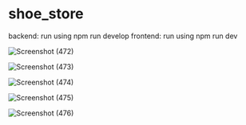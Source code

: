 # shoe_store

backend: run using npm run develop
frontend: run using npm run dev

![Screenshot (472)](https://github.com/Ayushmaan-tech/shoe_store/assets/61732409/53a5c1c3-1bee-4e0c-809d-b8dd5ab988d6)

![Screenshot (473)](https://github.com/Ayushmaan-tech/shoe_store/assets/61732409/592dba11-7e98-45ef-9e32-05aefdeb1475)

![Screenshot (474)](https://github.com/Ayushmaan-tech/shoe_store/assets/61732409/fb0b9bcf-77fa-4273-b370-8e2a029a182b)

![Screenshot (475)](https://github.com/Ayushmaan-tech/shoe_store/assets/61732409/a6f12367-66ef-436f-a040-2f926f483821)

![Screenshot (476)](https://github.com/Ayushmaan-tech/shoe_store/assets/61732409/a4449184-e0d3-467d-9171-d263ca2904c1)
